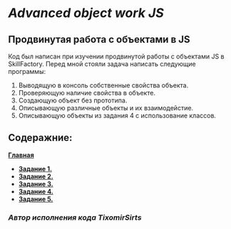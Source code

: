 # ***Advanced object work JS***

## **Продвинутая работа с объектами в JS**

Код был написан при изучении продвинутой работы с объектами JS в SkillFactory. Перед мной стояли задача написать следующие программы:

1. Выводящую в консоль собственные свойства объекта.
2. Проверяющую наличие свойства в объекте.
3. Создающую объект без прототипа.
4. Описывающую различные объекты и их взаимодейстие.
5. Описывающую объекты из задания 4 с использование классов.

## **Содеражние:**

[**Главная**](./README.md)

+ [**Задание 1.**](./task-1.md)
+ [**Задание 2.**](./task-2.md)
+ [**Задание 3.**](./task-3.md)
+ [**Задание 4.**](./task-4.md)
+ [**Задание 5.**](./task-5.md)

### *Автор исполнения кода TixomirSirts*
